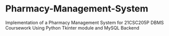 # Pharmacy-Management-System
Implementation of a Pharmacy Management System for 21CSC205P DBMS Coursework Using Python Tkinter module and MySQL Backend
